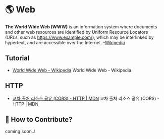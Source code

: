 # 🌎 Web

**The World Wide Web (WWW)** is an information system where documents and other web resources are identified by Uniform Resource Locators (URLs, such as https://www.example.com/), which may be interlinked by hypertext, and are accessible over the Internet. -[Wikipedia](https://en.wikipedia.org/wiki/World_Wide_Web)

## Tutorial

- [World Wide Web - Wikipedia](https://en.wikipedia.org/wiki/World_Wide_Web) World Wide Web - Wikipedia

## HTTP

- [교차 출처 리소스 공유 (CORS) - HTTP | MDN](https://developer.mozilla.org/ko/docs/Web/HTTP/CORS) 교차 출처 리소스 공유 (CORS) - HTTP | MDN

## 👀 How to Contribute?

coming soon..!
